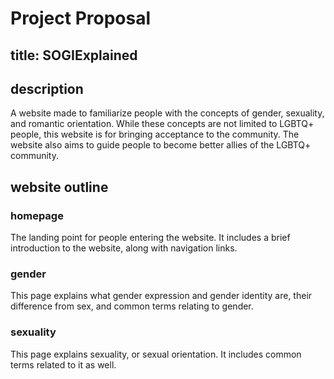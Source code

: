 # Project Proposal
## title: SOGIExplained
## description
A website made to familiarize people with the concepts of gender, sexuality, and romantic orientation. While these concepts are not limited to LGBTQ+ people, this website is for bringing acceptance to the community. The website also aims to guide people to become better allies of the LGBTQ+ community.

## website outline
### homepage
The landing point for people entering the website. It includes a brief introduction to the website, along with navigation links.
### gender
This page explains what gender expression and gender identity are, their difference from sex, and common terms relating to gender.
### sexuality
This page explains sexuality, or sexual orientation. It includes common terms related to it as well.
